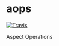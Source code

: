 # aops

[![Travis](https://img.shields.io/travis/devtools4me/aops.svg)](https://travis-ci.org/devtools4me/aops)

Aspect Operations
